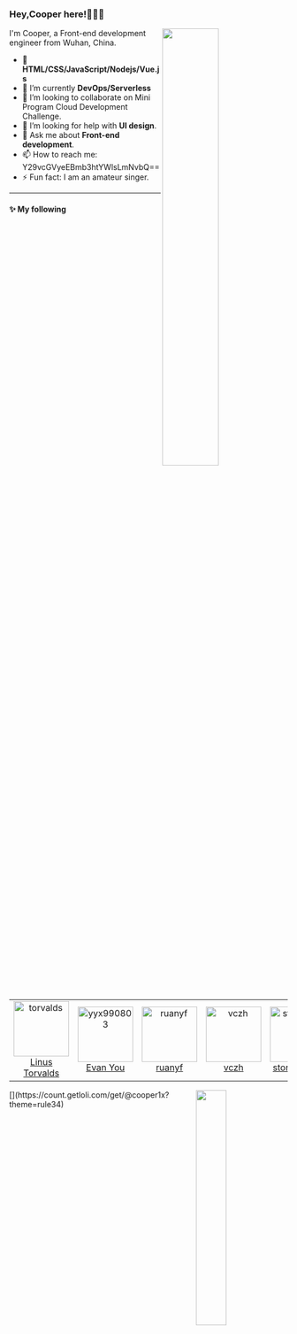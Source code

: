 ### Hey,Cooper here!👨🏻‍💻

[<img align="right" width="45%" src="https://github-readme-stats.vercel.app/api?username=cooper1x&show_icons=true">](https://github-readme-stats.vercel.app/api?username=cooper1x&show_icons=true)
I'm Cooper, a Front-end development engineer from Wuhan, China.
- 🔭 **HTML/CSS/JavaScript/Nodejs/Vue.js**
- 🌱 I’m currently **DevOps/Serverless**
- 👯 I’m looking to collaborate on Mini Program Cloud Development Challenge.
- 🤔 I’m looking for help with **UI design**.
- 💬 Ask me about **Front-end development**.
- 📫 How to reach me: Y29vcGVyeEBmb3htYWlsLmNvbQ==
- ⚡ Fun fact: I am an amateur singer.
---

#### :sparkles: My following

<!--START_SECTION:top-followers-->
<table>
  <tr>
    <td align="center">
      <a href="https://github.com/torvalds">
        <img src="https://avatars.githubusercontent.com/u/1024025" width="100px;" alt="torvalds"/>
      </a>
      <br />
      <a href="https://github.com/torvalds">Linus Torvalds</a>
    </td>
    <td align="center">
      <a href="https://github.com/yyx990803">
        <img src="https://avatars.githubusercontent.com/u/499550?s=460&u=de41ec9325e8a92e281b96a1514a0fd1cd81ad4a" width="100px;" alt="yyx990803"/>
      </a>
      <br />
      <a href="https://github.com/yyx990803">Evan You</a>
    </td>
    <td align="center">
      <a href="https://github.com/ruanyf">
        <img src="https://avatars.githubusercontent.com/u/905434" width="100px;" alt="ruanyf"/>
      </a>
      <br />
      <a href="https://github.com/ruanyf">ruanyf</a>
    </td>
    <td align="center">
      <a href="https://github.com/vczh">
        <img src="https://avatars.githubusercontent.com/u/773569" width="100px;" alt="vczh"/>
      </a>
      <br />
      <a href="https://github.com/vczh">vczh</a>
    </td>
    <td align="center">
      <a href="https://github.com/stormzhang">
        <img src="https://avatars.githubusercontent.com/u/2267900" width="100px;" alt="stormzhang"/>
      </a>
      <br />
      <a href="https://github.com/stormzhang">stormzhang</a>
    </td>
    <td align="center">
      <a href="https://github.com/justjavac">
        <img src="https://avatars.githubusercontent.com/u/359395" width="100px;" alt="justjavac"/>
      </a>
      <br />
      <a href="https://github.com/justjavac">迷渡</a>
    </td>
    <td align="center">
      <a href="https://github.com/mqyqingfeng">
        <img src="https://avatars.githubusercontent.com/u/11458263" width="100px;" alt="mqyqingfeng"/>
      </a>
      <br />
      <a href="https://github.com/2014CAIS01">mqyqingfeng</a>
    </td>
  </tr>
</table>
<!--END_SECTION:top-followers-->
[<img align="right" width="33%" src="https://count.getloli.com/get/@cooper1x?theme=rule34">](https://count.getloli.com/get/@cooper1x?theme=rule34)

<!--
注释
![PV](https://visitor-badge.glitch.me/badge?page_id=cooper1x.readme)
- 😄 Pronouns: ...
-->
